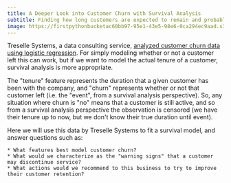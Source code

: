 ```yaml
---
title: A Deeper Look into Customer Churn with Survival Analysis
subtitle: Finding how long customers are expected to remain and probable reasons why they would leave
image: https://firstpythonbucketac60bb97-95e1-43e5-98e6-0ca294ec9aad.s3.us-east-2.amazonaws.com/survival-analysis-plot.png
---
```


Treselle Systems, a data consulting service, [analyzed customer churn data using logistic regression](http://www.treselle.com/blog/customer-churn-logistic-regression-with-r/). For simply modeling whether or not a customer left this can work, but if we want to model the actual tenure of a customer, survival analysis is more appropriate.

The "tenure" feature represents the duration that a given customer has been with the company, and "churn" represents whether or not that customer left (i.e. the "event", from a survival analysis perspective). So, any situation where churn is "no" means that a customer is still active, and so from a survival analysis perspective the observation is censored (we have their tenure up to now, but we don't know their true duration until event).

Here we will use this data by Treselle Systems to fit a survival model, and answer questions such as:

    * What features best model customer churn?
    * What would we characterize as the "warning signs" that a customer may discontinue service?
    * What actions would we recommend to this business to try to improve their customer retention?

